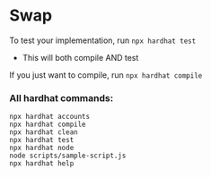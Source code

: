# Swap

To test your implementation, run `npx hardhat test`
- This will both compile AND test

If you just want to compile, run `npx hardhat compile`

### All hardhat commands:

```
npx hardhat accounts
npx hardhat compile
npx hardhat clean
npx hardhat test
npx hardhat node
node scripts/sample-script.js
npx hardhat help
```
